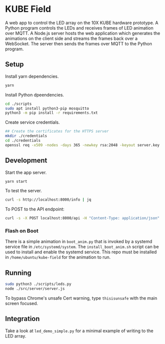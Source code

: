 # KUBE Field

A web app to control the LED array on the 10X KUBE hardware prototype. 
A Python program controls the LEDs and receives frames of LED animation over MQTT. 
A Node.js server hosts the web application which generates the animations on the client side
and streams the frames back over a WebSocket. 
The server then sends the frames over MQTT to the Python program.

## Setup

Install yarn dependencies.

```bash
yarn 
```

Install Python dpeendencies.

```bash
cd ./scripts
sudo apt install python3-pip mosquitto
python3 -m pip install -r requirements.txt
```

Create service credentials.

```bash
## Create the certificates for the HTTPS server
mkdir ./credentials
cd ./credentials
openssl req -x509 -nodes -days 365 -newkey rsa:2048 -keyout server.key -out server.crt
```

## Development

Start the app server.

```bash
yarn start
```

To test the server.

```bash
curl -s http://localhost:8000/info | jq
```

To POST to the API endpoint:

```bash
curl -s -X POST localhost:8000/api -H "Content-Type: application/json" -d '{ "action": "test" }' | jq
```

### Flash on Boot

There is a simple animation in `boot_anim.py` that is invoked by a systemd service file in `/etc/systemd/system`. 
The `install_boot_anim.sh` script can be used to install and enable the systemd service. 
This repo must be installed in `/home/ubuntu/kube-field` for the animation to run.

## Running

```bash
sudo python3 ./scripts/leds.py
node ./src/server/server.js
```

To bypass Chrome's unsafe Cert warning, type `thisisunsafe` with the main screen focused.


## Integration

Take a look at `led_demo_simple.py` for a minimal example of writing to the LED array.

